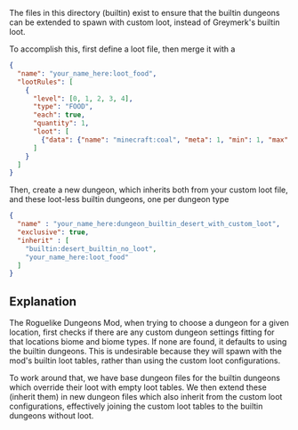 The files in this directory (builtin) exist to ensure that the builtin dungeons can be extended to spawn with custom loot, instead of Greymerk's builtin loot.

To accomplish this, first define a loot file, then merge it with a 

```json
{
  "name": "your_name_here:loot_food",
  "lootRules": [
    {
      "level": [0, 1, 2, 3, 4],
      "type": "FOOD",
      "each": true,
      "quantity": 1,
      "loot": [
        {"data": {"name": "minecraft:coal", "meta": 1, "min": 1, "max": 4}, "weight": 1}
      ]
    }
  ]
}
```

Then, create a new dungeon, which inherits both from your custom loot file, and these loot-less builtin dungeons, one per dungeon type
```json
{
  "name" : "your_name_here:dungeon_builtin_desert_with_custom_loot",
  "exclusive": true,
  "inherit" : [
    "builtin:desert_builtin_no_loot",
    "your_name_here:loot_food"
  ]
}
```

## Explanation
The Roguelike Dungeons Mod, when trying to choose a dungeon for a given location, first checks if there are any custom dungeon settings fitting for that locations biome and biome types. If none are found, it defaults to using the builtin dungeons. This is undesirable because they will spawn with the mod's builtin loot tables, rather than using the custom loot configurations.

To work around that, we have base dungeon files for the builtin dungeons which override their loot with empty loot tables.
We then extend these (inherit them) in new dungeon files which also inherit from the custom loot configurations, effectively joining the custom loot tables to the builtin dungeons without loot. 
